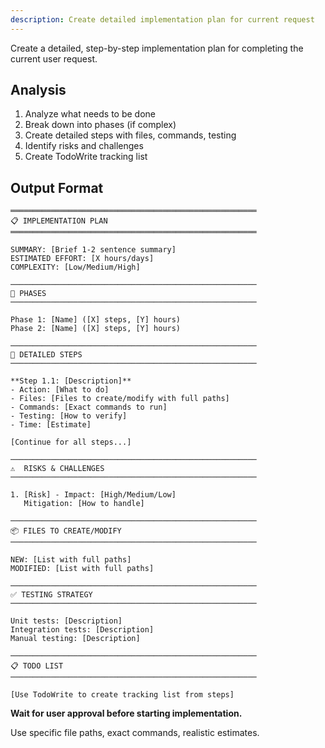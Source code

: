 ```yaml
---
description: Create detailed implementation plan for current request
---
```


Create a detailed, step-by-step implementation plan for completing the current user request.

## Analysis

1. Analyze what needs to be done
2. Break down into phases (if complex)
3. Create detailed steps with files, commands, testing
4. Identify risks and challenges
5. Create TodoWrite tracking list

## Output Format

```
═══════════════════════════════════════════════════════
📋 IMPLEMENTATION PLAN
═══════════════════════════════════════════════════════

SUMMARY: [Brief 1-2 sentence summary]
ESTIMATED EFFORT: [X hours/days]
COMPLEXITY: [Low/Medium/High]

───────────────────────────────────────────────────────
🎯 PHASES
───────────────────────────────────────────────────────

Phase 1: [Name] ([X] steps, [Y] hours)
Phase 2: [Name] ([X] steps, [Y] hours)

───────────────────────────────────────────────────────
📝 DETAILED STEPS
───────────────────────────────────────────────────────

**Step 1.1: [Description]**
- Action: [What to do]
- Files: [Files to create/modify with full paths]
- Commands: [Exact commands to run]
- Testing: [How to verify]
- Time: [Estimate]

[Continue for all steps...]

───────────────────────────────────────────────────────
⚠️  RISKS & CHALLENGES
───────────────────────────────────────────────────────

1. [Risk] - Impact: [High/Medium/Low]
   Mitigation: [How to handle]

───────────────────────────────────────────────────────
📦 FILES TO CREATE/MODIFY
───────────────────────────────────────────────────────

NEW: [List with full paths]
MODIFIED: [List with full paths]

───────────────────────────────────────────────────────
✅ TESTING STRATEGY
───────────────────────────────────────────────────────

Unit tests: [Description]
Integration tests: [Description]
Manual testing: [Description]

───────────────────────────────────────────────────────
📋 TODO LIST
───────────────────────────────────────────────────────

[Use TodoWrite to create tracking list from steps]
```

**Wait for user approval before starting implementation.**

Use specific file paths, exact commands, realistic estimates.
